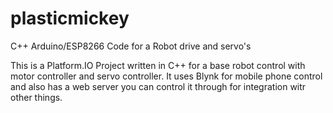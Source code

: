 # plasticmickey
C++ Arduino/ESP8266 Code for a Robot drive and servo's

This is a Platform.IO Project written in C++ for a base robot control with motor controller and servo controller.
It uses Blynk for mobile phone control and also has a web server you can control it through for integration witr other things.
